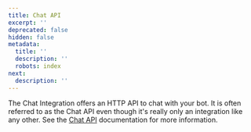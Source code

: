 ```yaml
---
title: Chat API
excerpt: ''
deprecated: false
hidden: false
metadata:
  title: ''
  description: ''
  robots: index
next:
  description: ''
---
```

The Chat Integration offers an HTTP API to chat with your bot. It is often referred to as the Chat API even though it's really only an integration like any other. See the [Chat API](https://botpress-docs.readme.io/reference/introduction)  documentation for more information.